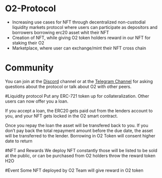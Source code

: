 # O2-Protocol

- Increasing use cases for NFT through decentralized non-custodial liquidity markets protocol where users can participate as depositors and borrowers
borrowing erc20 asset whit their NFT
- Creation of NFT, while giving O2 token holders reward in our NFT for staking their O2
- Marketplace, where user can exchange/mint their NFT cross chain

# Community
You can join at the [Discord](https://discord.gg/xZHy7ekz3R) channel or at the [Telegram Channel](https://t.me/o2protocol/) for asking questions about the protocol or talk about O2 with other peers.

#Liquidity protocol
Put any ERC-721 token up for collateralization. Other users can now offer you a loan.

If you accept a loan, the ERC20 gets paid out from the lenders account to you, and your NFT gets locked in the O2 smart contract.

Once you repay the loan the asset will be transfered back to you. If you don’t pay back the total repayment amount before the due date, the asset will be transferred to the lender.
Borrowing in O2 Token will consent higher date to return

#NFT and Rewards
We deploy NFT constantly those will be listed to be sold at the public, or can be purchased from O2 holders throw the reward token H2O

#Event
Some NFT deployed by O2 Team will give reward in O2 token
